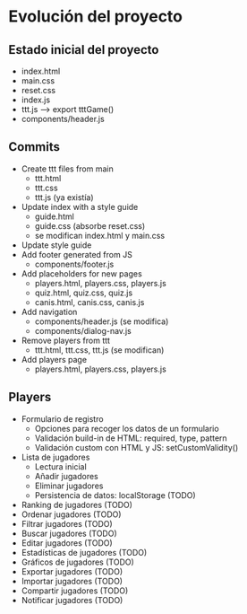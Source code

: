 # Evolución del proyecto

## Estado inicial del proyecto

- index.html
- main.css
- reset.css
- index.js
- ttt.js --> export tttGame()
- components/header.js

## Commits

- Create ttt files from main
  - ttt.html
  - ttt.css
  - ttt.js (ya existía)
- Update index with a style guide
  - guide.html
  - guide.css (absorbe reset.css)
  - se modifican index.html y main.css
- Update style guide
- Add footer generated from JS
  - components/footer.js
- Add placeholders for new pages
  - players.html, players.css, players.js
  - quiz.html, quiz.css, quiz.js
  - canis.html, canis.css, canis.js
- Add navigation
  - components/header.js (se modifica)
  - components/dialog-nav.js
- Remove players from ttt
  - ttt.html, ttt.css, ttt.js (se modifican)
- Add players page
  - players.html, players.css, players.js

## Players

- Formulario de registro
  - Opciones para recoger los datos de un formulario
  - Validación build-in de HTML: required, type, pattern
  - Validación custom con HTML y JS: setCustomValidity()
- Lista de jugadores
  - Lectura inicial
  - Añadir jugadores
  - Eliminar jugadores
  - Persistencia de datos: localStorage (TODO)
- Ranking de jugadores (TODO)
- Ordenar jugadores (TODO)
- Filtrar jugadores (TODO)
- Buscar jugadores (TODO)
- Editar jugadores (TODO)
- Estadísticas de jugadores (TODO)
- Gráficos de jugadores (TODO)
- Exportar jugadores (TODO)
- Importar jugadores (TODO)
- Compartir jugadores (TODO)
- Notificar jugadores (TODO)
